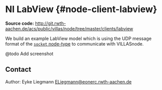 # NI LabView {#node-client-labview}

**Source code:** <http://git.rwth-aachen.de/acs/public/villas/node/tree/master/clients/labview>

We build an example LabView model which is using the UDP message format of the [`socket` node-type](../nodes/socket.md) to communicate with VILLASnode.

@todo Add screenshot

## Contact

Author: Eyke Liegmann <ELiegmann@eonerc.rwth-aachen.de>

